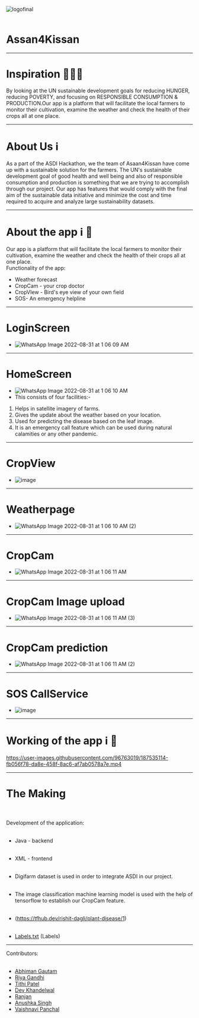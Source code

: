 ![logofinal](https://user-images.githubusercontent.com/73026322/187844195-17b0fd44-a2b0-4c5c-94c9-c72ff1006930.png)<br></br>
# Assan4Kissan
----------------------------------------------------------------------------------------------------------------------------------------------------------------------
# Inspiration 🧑🏻‍💻<br>
By looking at the UN sustainable development goals for reducing HUNGER, reducing POVERTY, and focusing on RESPONSIBLE CONSUMPTION & PRODUCTION.Our app is a platform that will facilitate the local farmers to monitor their cultivation, examine the weather and check the health of their crops all at one place.<br>

----------------------------------------------------------------------------------------------------------------------------------------------------------------------
# About Us ℹ️<br>
As a part of the ASDI Hackathon, we the team of Asaan4Kissan have come up with a sustainable solution for the farmers. The UN's sustainable development goal of good health and well being and also of responsible consumption and production is something that we are trying to accomplish through our project. Our app has features that would comply with the final aim of the sustainable data initiative and minimize the cost and time required to acquire and analyze large sustainability datasets. <br>

----------------------------------------------------------------------------------------------------------------------------------------------------------------------
# About the app ℹ️ 📱<br>
Our app is a platform that will facilitate the local farmers to monitor their cultivation, examine the weather and check the health of their crops all at one place.<br>
Functionality of the app:<br>
* Weather forecast<br>
* CropCam - your crop doctor<br>
* CropVIew - Bird's eye view of your own field<br>
* SOS- An emergency helpline<br>

----------------------------------------------------------------------------------------------------------------------------------------------------------------------
# LoginScreen <br>
* ![WhatsApp Image 2022-08-31 at 1 06 09 AM](https://user-images.githubusercontent.com/96763019/187528308-91cc97db-2fb0-4f15-919c-36278fda6eab.jpeg)<br>

----------------------------------------------------------------------------------------------------------------------------------------------------------------------
# HomeScreen<br>
* ![WhatsApp Image 2022-08-31 at 1 06 10 AM](https://user-images.githubusercontent.com/96763019/187528496-7db2400a-9563-43fb-b034-fd41517ac954.jpeg)<br>
* This consists of four facilities:-<br>
1) Helps in satellite imagery of farms.<br>
2) Gives the update about the weather based on your location.<br>
3) Used for predicting the disease based on the leaf image. <br>
4) It is an emergency call feature which can be used during natural calamities or any other pandemic.<br>

----------------------------------------------------------------------------------------------------------------------------------------------------------------------
# CropView<br>
* ![image](https://user-images.githubusercontent.com/96763019/187528674-5ad64771-5a6c-4e13-beaa-502bcfd483e7.png)<br>

----------------------------------------------------------------------------------------------------------------------------------------------------------------------
# Weatherpage<br>
* ![WhatsApp Image 2022-08-31 at 1 06 10 AM (2)](https://user-images.githubusercontent.com/96763019/187528724-0eac0fb5-61aa-461d-a4ba-2a69a64530e2.jpeg)<br>

----------------------------------------------------------------------------------------------------------------------------------------------------------------------
# CropCam<br>
* ![WhatsApp Image 2022-08-31 at 1 06 11 AM](https://user-images.githubusercontent.com/96763019/187528761-55b6a612-cfca-4281-8eac-a2a72b3ec23d.jpeg)<br>

----------------------------------------------------------------------------------------------------------------------------------------------------------------------
# CropCam Image upload<br>
* ![WhatsApp Image 2022-08-31 at 1 06 11 AM (3)](https://user-images.githubusercontent.com/96763019/187528858-b9f3c6cd-258d-404a-b886-9cc433a555d8.jpeg)<br>

----------------------------------------------------------------------------------------------------------------------------------------------------------------------
# CropCam prediction<br>
* ![WhatsApp Image 2022-08-31 at 1 06 11 AM (2)](https://user-images.githubusercontent.com/96763019/187528909-6c3f538d-87c2-4987-85f3-856456f11685.jpeg)<br>

----------------------------------------------------------------------------------------------------------------------------------------------------------------------
# SOS CallService<br>
* ![image](https://user-images.githubusercontent.com/96763019/187529212-b9619d33-11fe-4bb7-8e1b-ca9510d259cd.png)<br>

----------------------------------------------------------------------------------------------------------------------------------------------------------------------
# Working of the app ℹ️ 📱 <br>
 https://user-images.githubusercontent.com/96763019/187535114-fb056f78-da8e-458f-8ac6-af7ab0578a7e.mp4

----------------------------------------------------------------------------------------------------------------------------------------------------------------------
# The Making <br></br>

Development of the application:<br></br>
* Java - backend<br></br>
* XML - frontend<br></br>

* Digifarm dataset is used in order to integrate ASDI in our project.<br></br>

* The image classification machine learning model is used with the help of tensorflow to establish our CropCam feature.<br></br>

* (https://tfhub.dev/rishit-dagli/plant-disease/1)<br></br>

* [Labels.txt](https://github.com/Abhiman1211/Asaan4Kissan/files/9467267/Labels.txt) (Labels) 

----------------------------------------------------------------------------------------------------------------------------------------------------------------------
Contributors: <br></br>
* <a href="https://github.com/Abhiman1211">Abhiman Gautam </a><br>
* <a href="https://github.com/Riya2919">Riya Gandhi </a><br>
* <a href="https://github.com/Tithi1408">Tithi Patel </a></br>
* <a href="https://github.com/devk22">Dev Khandelwal </a></br>
* <a href="https://github.com/ranjan210">Ranjan </a></br>
* <a href="https://github.com/Anushkaa27">Anushka Singh</a></br>
* <a href="https://github.com/Vaishnaviii25">Vaishnavi Panchal</a></br>















